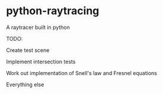 # python-raytracing
A raytracer built in python


TODO:

Create test scene

Implement intersection tests

Work out implementation of Snell's law and Fresnel equations

Everything else
